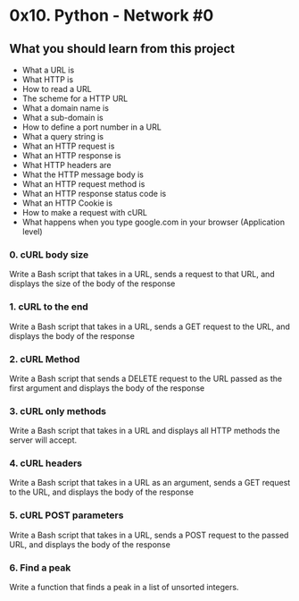 # 0x10. Python - Network #0
## What you should learn from this project
- What a URL is
- What HTTP is
- How to read a URL
- The scheme for a HTTP URL
- What a domain name is
- What a sub-domain is
- How to define a port number in a URL
- What a query string is
- What an HTTP request is
- What an HTTP response is
- What HTTP headers are
- What the HTTP message body is
- What an HTTP request method is
- What an HTTP response status code is
- What an HTTP Cookie is
- How to make a request with cURL
- What happens when you type google.com in your browser (Application level)
### 0. cURL body size
Write a Bash script that takes in a URL, sends a request to that URL, and displays the size of the body of the response
### 1. cURL to the end
Write a Bash script that takes in a URL, sends a GET request to the URL, and displays the body of the response
### 2. cURL Method
Write a Bash script that sends a DELETE request to the URL passed as the first argument and displays the body of the response
### 3. cURL only methods
Write a Bash script that takes in a URL and displays all HTTP methods the server will accept.
### 4. cURL headers
Write a Bash script that takes in a URL as an argument, sends a GET request to the URL, and displays the body of the response
### 5. cURL POST parameters
Write a Bash script that takes in a URL, sends a POST request to the passed URL, and displays the body of the response
### 6. Find a peak
Write a function that finds a peak in a list of unsorted integers.
